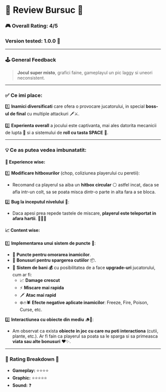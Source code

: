 # 🌟 **Review Bursuc** 🌟

### 🎮 **Overall Rating: 4/5**
### **Version tested: 1.0.0** 🧪

---

### 🕹️ **General Feedback**
> **Jocul super misto**, grafici faine, gameplayul un pic laggy si uneori neconsistent.

---

### ✅ **Ce imi place:**
1️⃣ **Inamici diversificati** care ofera o provocare jucatorului, in special **boss-ul de final** cu multiple attackuri 🗡️⚔️.

2️⃣ **Experienta overall** a jocului este captivanta, mai ales datorita mecanicii de lupta 🥊 si a sistemului de **roll cu tasta SPACE** 🔄.

---

### 💡 **Ce as putea vedea imbunatatit:**

#### 🔧 **Experience wise:**
1️⃣ **Modificare hitboxurilor** (chop, coliziunea playerului cu peretii):
   - Recomand ca playerul sa aiba un **hitbox circular** ⚪ astfel incat, daca se afla intr-un colt, sa se poata misca dintr-o parte in alta fara a se bloca.

2️⃣ **Bug la inceputul nivelului** 🐞:
   - Daca apesi prea repede tastele de miscare, **playerul este teleportat in afara hartii**. 🚶‍♂️📡

#### 📈 **Content wise:**
1️⃣ **Implementarea unui sistem de puncte** 🎉:
   - 🔹 **Puncte pentru omorarea inamicilor**.
   - 🔹 **Bonusuri pentru spargerea cutiilor** 📦.
   - 🔹 **Sistem de bani 💰** cu posibilitatea de a face **upgrade-uri** jucatorului, cum ar fi:
     - 📈 **Damage crescut**
     - ⚡ **Miscare mai rapida**
     - 🗡️ **Atac mai rapid**
     - ❄️🔥🕷️ **Efecte negative aplicate inamicilor**: Freeze, Fire, Poison, Curse, etc.

2️⃣ **Interactiunea cu obiecte din mediu** 🪵🌿:
   - Am observat ca exista **obiecte in joc cu care nu poti interactiona** (cutii, plante, etc.). Ar fi fain ca playerul sa poata sa le sparga si sa primeasca **viata sau alte bonusuri** ❤️✨.

---

### 🌟 **Rating Breakdown** 🌟
- **Gameplay:** ⭐⭐⭐⭐
- **Graphic:** ⭐⭐⭐⭐⭐
- **Sound:** ❓

